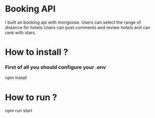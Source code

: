 # Booking API
I built an booking api with mongoose.
Users can select the range of distance for hotels 
Users can post comments and review hotels and can rank with stars.


# How to install ?
<h3> First of all you should configure your .env</h3>

npm install 

# How to run ?
npm run start
